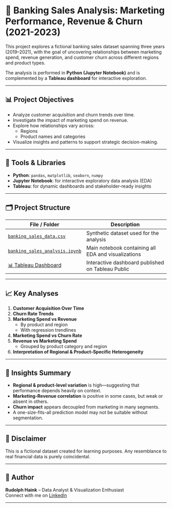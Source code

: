 # 🏦 Banking Sales Analysis: Marketing Performance, Revenue & Churn (2021-2023)

This project explores a fictional banking sales dataset spanning three years (2019–2021), with the goal of uncovering relationships between marketing spend, revenue generation, and customer churn across different regions and product types.

The analysis is performed in **Python (Jupyter Notebook)** and is complemented by a **Tableau dashboard** for interactive exploration.

---

## 📊 Project Objectives

- Analyze customer acquisition and churn trends over time.
- Investigate the impact of marketing spend on revenue.
- Explore how relationships vary across:
  - Regions
  - Product names and categories
- Visualize insights and patterns to support strategic decision-making.

---

## 🧰 Tools & Libraries

- **Python**: `pandas`, `matplotlib`, `seaborn`, `numpy`
- **Jupyter Notebook**: for interactive exploratory data analysis (EDA)
- **Tableau**: for dynamic dashboards and stakeholder-ready insights

---

## 🗂️ Project Structure

| File / Folder                             | Description                                           |
|------------------------------------------|-------------------------------------------------------|
| [`banking_sales_data.csv`](https://your-link-here.com/banking_sales_data.csv) | Synthetic dataset used for the analysis              |
| [`banking_sales_analysis.ipynb`](https://your-link-here.com/banking_sales_analysis.ipynb) | Main notebook containing all EDA and visualizations |
| [📊 Tableau Dashboard]((https://public.tableau.com/app/profile/rudolph.haink/viz/BankingSalesAnalysisMarketingPerformanceRevenueChurn/OverviewDashboard))           | Interactive dashboard published on Tableau Public    |

---

## 📈 Key Analyses

1. **Customer Acquisition Over Time**
2. **Churn Rate Trends**
3. **Marketing Spend vs Revenue**  
   - By product and region  
   - With regression trendlines
4. **Marketing Spend vs Churn Rate**
5. **Revenue vs Marketing Spend**  
   - Grouped by product category and region
6. **Interpretation of Regional & Product-Specific Heterogeneity**

---

## 📌 Insights Summary

- **Regional & product-level variation** is high—suggesting that performance depends heavily on context.
- **Marketing-Revenue correlation** is positive in some cases, but weak or absent in others.
- **Churn impact** appears decoupled from marketing in many segments.
- A one-size-fits-all prediction model may not be suitable without segmentation.

---

## 🧪 Disclaimer

This is a fictional dataset created for learning purposes. Any resemblance to real financial data is purely coincidental.

---

## 👤 Author

**Rudolph Haink** – Data Analyst & Visualization Enthusiast  
Connect with me on [LinkedIn](https://www.linkedin.com/in/rudolph-haink-a5454564/)

---

